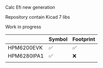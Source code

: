 Calc Efi new generation 

Repository contain Kicad 7 libs 

Work in progress

|             	| Symbol 	| Footprint 	|
|-------------	|--------	|-----------	|
| HPM6200EVK  	| ✅      	| ✅         	|
| HPM6280IPA1 	| ✅      	| ❌         	|
|             	|        	|           	|
